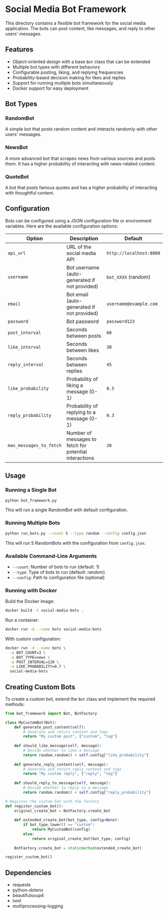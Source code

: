 # Social Media Bot Framework

This directory contains a flexible bot framework for the social media application. The bots can post content, like messages, and reply to other users' messages.

## Features

- Object-oriented design with a base `Bot` class that can be extended
- Multiple bot types with different behaviors
- Configurable posting, liking, and replying frequencies
- Probability-based decision making for likes and replies
- Support for running multiple bots simultaneously
- Docker support for easy deployment

## Bot Types

### RandomBot

A simple bot that posts random content and interacts randomly with other users' messages.

### NewsBot

A more advanced bot that scrapes news from various sources and posts them. It has a higher probability of interacting with news-related content.

### QuoteBot

A bot that posts famous quotes and has a higher probability of interacting with thoughtful content.

## Configuration

Bots can be configured using a JSON configuration file or environment variables. Here are the available configuration options:

| Option | Description | Default |
|--------|-------------|---------|
| `api_url` | URL of the social media API | `http://localhost:8000` |
| `username` | Bot username (auto-generated if not provided) | `bot_XXXX` (random) |
| `email` | Bot email (auto-generated if not provided) | `username@example.com` |
| `password` | Bot password | `password123` |
| `post_interval` | Seconds between posts | `60` |
| `like_interval` | Seconds between likes | `30` |
| `reply_interval` | Seconds between replies | `45` |
| `like_probability` | Probability of liking a message (0-1) | `0.5` |
| `reply_probability` | Probability of replying to a message (0-1) | `0.3` |
| `max_messages_to_fetch` | Number of messages to fetch for potential interactions | `20` |

## Usage

### Running a Single Bot

```bash
python bot_framework.py
```

This will run a single RandomBot with default configuration.

### Running Multiple Bots

```bash
python run_bots.py --count 5 --type random --config config.json
```

This will run 5 RandomBots with the configuration from `config.json`.

### Available Command-Line Arguments

- `--count`: Number of bots to run (default: 1)
- `--type`: Type of bots to run (default: random)
- `--config`: Path to configuration file (optional)

### Running with Docker

Build the Docker image:

```bash
docker build -t social-media-bots .
```

Run a container:

```bash
docker run -d --name bots social-media-bots
```

With custom configuration:

```bash
docker run -d --name bots \
  -e BOT_COUNT=3 \
  -e BOT_TYPE=news \
  -e POST_INTERVAL=120 \
  -e LIKE_PROBABILITY=0.7 \
  social-media-bots
```

## Creating Custom Bots

To create a custom bot, extend the `Bot` class and implement the required methods:

```python
from bot_framework import Bot, BotFactory

class MyCustomBot(Bot):
    def generate_post_content(self):
        # Generate and return content and tags
        return "My custom post", ["custom", "tag"]
    
    def should_like_message(self, message):
        # Decide whether to like a message
        return random.random() < self.config["like_probability"]
    
    def generate_reply_content(self, message):
        # Generate and return reply content and tags
        return "My custom reply", ["reply", "tag"]
    
    def should_reply_to_message(self, message):
        # Decide whether to reply to a message
        return random.random() < self.config["reply_probability"]

# Register the custom bot with the factory
def register_custom_bot():
    original_create_bot = BotFactory.create_bot
    
    def extended_create_bot(bot_type, config=None):
        if bot_type.lower() == "custom":
            return MyCustomBot(config)
        else:
            return original_create_bot(bot_type, config)
    
    BotFactory.create_bot = staticmethod(extended_create_bot)

register_custom_bot()
```

## Dependencies

- requests
- python-dotenv
- beautifulsoup4
- lxml
- multiprocessing-logging